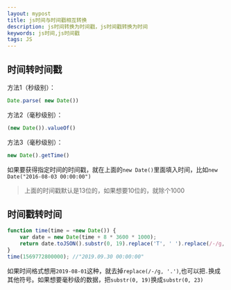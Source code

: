 ```yaml
---
layout: mypost
title: js时间与时间戳相互转换
description: js时间转换为时间戳，js时间戳转换为时间
keywords: js时间,js时间戳
tags: JS
---
```


## 时间转时间戳
方法1（秒级别）：
```javascript
Date.parse( new Date())
```
方法2（毫秒级别）：
```javascript
(new Date()).valueOf()
```
方法3（毫秒级别）：
```javascript
new Date().getTime()
```
如果要获得指定时间的时间戳，就在上面的`new Date()`里面填入时间，比如`new Date("2016-08-03 00:00:00")`

> 上面的时间戳默认是13位的，如果想要10位的，就除个1000
## 时间戳转时间
```javascript
function time(time = +new Date()) {
    var date = new Date(time + 8 * 3600 * 1000);
    return date.toJSON().substr(0, 19).replace('T', ' ').replace(/-/g, '.');
}
time(1569772800000); //"2019.09.30 00:00:00"
```
如果时间格式想用`2019-08-01`这种，就去掉`replace(/-/g, '.')`,也可以把`.`换成其他符号。如果想要毫秒级的数据，把`substr(0, 19)`换成`substr(0, 23)`